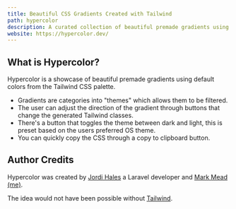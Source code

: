 ```yaml
---
title: Beautiful CSS Gradients Created with Tailwind
path: hypercolor
description: A curated collection of beautiful premade gradients using default colors from the Tailwind palette as well as a selection of custom color gradients.
website: https://hypercolor.dev/
---
```


## What is Hypercolor?

Hypercolor is a showcase of beautiful premade gradients using default colors from the Tailwind CSS palette.

- Gradients are categories into "themes" which allows them to be filtered.
- The user can adjust the direction of the gradient through buttons that change the generated Tailwind classes.
- There's a button that toggles the theme between dark and light, this is preset based on the users preferred OS theme.
- You can quickly copy the CSS through a copy to clipboard button.

## Author Credits

Hypercolor was created by [Jordi Hales](https://twitter.com/consolelogjordi) a Laravel developer and [Mark Mead (me)](https://twitter.com/itsmarkmead).

The idea would not have been possible without [Tailwind](https://tailwindcss.com/).

